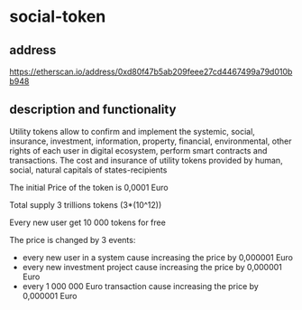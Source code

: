 # social-token

## address

https://etherscan.io/address/0xd80f47b5ab209feee27cd4467499a79d010bb948

## description and functionality

Utility tokens allow to confirm and implement the systemic, social, insurance, investment, information, property, financial, environmental, other rights of each user in digital ecosystem, perform smart contracts and transactions. The cost and insurance of utility tokens provided by human, social, natural capitals of states-recipients

The initial Price of the token is 0,0001 Euro

Total supply 3 trillions tokens (3*(10^12))

Every new user get 10 000 tokens for free


The price is changed by 3 events:
- every new user in a system cause increasing the price by 0,000001 Euro
- every new investment project cause increasing the price by 0,000001 Euro
- every 1 000 000 Euro transaction cause increasing the price by 0,000001 Euro
